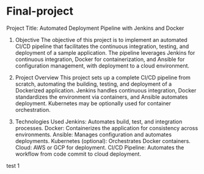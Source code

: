 # Final-project
Project Title: Automated Deployment Pipeline with Jenkins and Docker
1. Objective
The objective of this project is to implement an automated CI/CD pipeline that facilitates the continuous integration, testing, and deployment of a sample application. The pipeline leverages Jenkins for continuous integration, Docker for containerization, and Ansible for configuration management, with deployment to a cloud environment.

2. Project Overview
This project sets up a complete CI/CD pipeline from scratch, automating the building, testing, and deployment of a Dockerized application. Jenkins handles continuous integration, Docker standardizes the environment via containers, and Ansible automates deployment. Kubernetes may be optionally used for container orchestration.

3. Technologies Used
Jenkins: Automates build, test, and integration processes.
Docker: Containerizes the application for consistency across environments.
Ansible: Manages configuration and automates deployments.
Kubernetes (optional): Orchestrates Docker containers.
Cloud: AWS or GCP for deployment.
CI/CD Pipeline: Automates the workflow from code commit to cloud deployment.



test 1